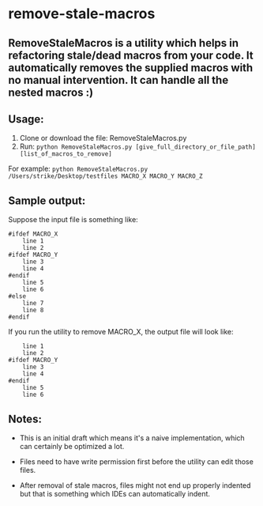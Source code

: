 # remove-stale-macros

## RemoveStaleMacros is a utility which helps in refactoring stale/dead macros from your code. It automatically removes the supplied macros with no manual intervention. It can handle all the nested macros :)

Usage:
-----

1. Clone or download the file: RemoveStaleMacros.py
2. Run: `python RemoveStaleMacros.py [give_full_directory_or_file_path] [list_of_macros_to_remove]`

For example: `python RemoveStaleMacros.py /Users/strike/Desktop/testfiles MACRO_X MACRO_Y MACRO_Z`

Sample output:
-------------
Suppose the input file is something like: 
```
#ifdef MACRO_X
	line 1
	line 2
#ifdef MACRO_Y		
	line 3
	line 4
#endif
	line 5
	line 6
#else
	line 7
	line 8
#endif
```
If you run the utility to remove MACRO_X, the output file will look like:
```
	line 1
	line 2
#ifdef MACRO_Y		
	line 3
	line 4
#endif
	line 5
	line 6
```

Notes:
----
* This is an initial draft which means it's a naive implementation, which can certainly be optimized a lot.

* Files need to have write permission first before the utility can edit those files.

* After removal of stale macros, files might not end up properly indented but that is something which IDEs can automatically indent.


